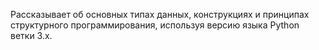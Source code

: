 Рассказывает об основных типах данных, конструкциях и принципах структурного программирования, используя версию языка Python ветки 3.x.